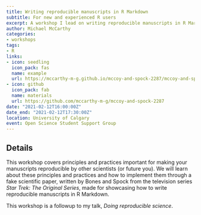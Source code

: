 ```yaml
---
title: Writing reproducible manuscripts in R Markdown
subtitle: For new and experienced R users
excerpt: A workshop I lead on writing reproducible manuscripts in R Markdown.
author: Michael McCarthy
categories:
- workshops
tags:
- R
links:
- icon: seedling
  icon_pack: fas
  name: example
  url: https://mccarthy-m-g.github.io/mccoy-and-spock-2287/mccoy-and-spock-2287-distill.html
- icon: github
  icon_pack: fab
  name: materials
  url: https://github.com/mccarthy-m-g/mccoy-and-spock-2287
date: "2021-02-12T16:00:00Z"
date_end: "2021-02-12T17:30:00Z"
location: University of Calgary
event: Open Science Student Support Group
---
```


## Details

This workshop covers principles and practices important for making your manuscripts reproducible by other scientists (or future you). We will learn about these principles and practices and how to implement them through a fake scientific paper, written by Bones and Spock from the television series *Star Trek: The Original Series*, made for showcasing how to write reproducible manuscripts in R Markdown.

This workshop is a followup to my talk, *Doing reproducible science*.
